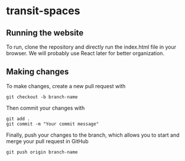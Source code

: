 # transit-spaces

## Running the website
To run, clone the repository and directly run the index.html file in your browser. We will probably use React later for better organization.


## Making changes
To make changes, create a new pull request with 
```
git checkout -b branch-name
```

Then commit your changes with
```
git add .
git commit -m "Your commit message"
```

Finally, push your changes to the branch, which allows you to start and merge your pull request in GitHub
```
git push origin branch-name
```
